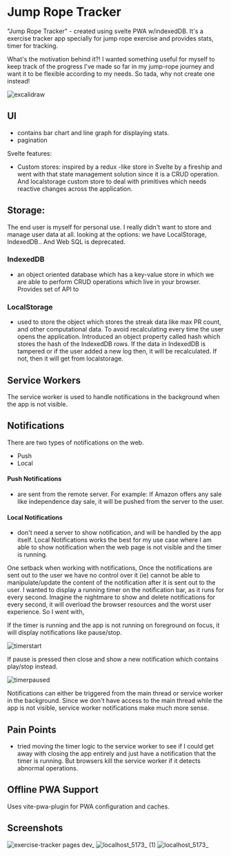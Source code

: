 # Jump Rope Tracker

"Jump Rope Tracker" - created using svelte PWA w/indexedDB. It's a exercise tracker app specially for jump rope exercise and provides stats, timer for tracking.

What's the motivation behind it?! I wanted something useful for myself to keep track of the progress I've made so far in my jump-rope journey and want it to be flexible according to my needs. So tada, why not create one instead!

![excalidraw](https://github.com/mystica2000/exercise-tracker/assets/45729256/78d55689-433b-41b1-a518-04c40bd327bb)


## UI
  - contains bar chart and line graph for displaying stats.
  - pagination

  Svelte features:
  - Custom stores: inspired by a redux -like store in Svelte by a fireship and went with that state management solution since it is a CRUD operation. And localstorage custom store to deal with primitives which needs reactive changes across the application.


## Storage:

  The end user is myself for personal use. I really didn't want to store and manage user data at all. looking at the options: we have LocalStorage, IndexedDB.. And Web SQL is deprecated. 
  
  ### IndexedDB 
  - an object oriented database which has a key-value store in which we are able to perform CRUD operations which live in your browser. Provides set of API to

  ### LocalStorage 
  - used to store the object which stores the streak data like max PR count, and other computational data. To avoid recalculating every time the user opens the application. Introduced an object property called hash which stores the hash of the IndexedDB rows. If the data in IndexedDB is tampered or if the user added a new log then, it will be recalculated. If not, then it will get from localstorage.

## Service Workers
The service worker is used to handle notifications in the background when the app is not visible.

## Notifications
There are two types of notifications on the web.
- Push
- Local

#### Push Notifications 
  - are sent from the remote server. For example: If Amazon offers any sale like independence day sale, it will be pushed from the server to the user.
#### Local Notifications 
  - don't need a server to show notification, and will be handled by the app itself. Local Notifications works the best for my use case where I am able to show notification when the web page is not visible and the timer is running.

One setback when working with notifications, Once the notifications are sent out to the user we have no control over it (ie) cannot be able to manipulate/update the content of the notification after it is sent out to the user. I wanted to display a running timer on the notification bar, as it runs for every second. Imagine the nightmare to show and delete notifications for every second, it will overload the browser resources and the worst user experience. So I went with, <insert timer is running>

If the timer is running and the app is not running on foreground on focus, it will display notifications like pause/stop.

![timerstart](https://github.com/mystica2000/exercise-tracker/assets/45729256/78be8d0c-a3c2-4034-8785-0aacf1a1c77b)

If pause is pressed then close and show a new notification which contains play/stop instead.

![timerpaused](https://github.com/mystica2000/exercise-tracker/assets/45729256/1d4b3dda-18bc-40c1-9112-a3f54e6c3c03)

Notifications can either be triggered from the main thread or service worker in the background. Since we don't have access to the main thread while the app is not visible, service worker notifications make much more sense.

## Pain Points
 - tried moving the timer logic to the service worker to see if I could get away with closing the app entirely and just have a notification that the timer is running. But browsers kill the service worker if it detects abnormal operations.

## Offline PWA Support
Uses vite-pwa-plugin for PWA configuration and caches.

## Screenshots

![exercise-tracker pages dev_](https://github.com/mystica2000/exercise-tracker/assets/45729256/fefe98a4-7a71-435c-9260-a399b3755dda)
![localhost_5173_ (1)](https://github.com/mystica2000/exercise-tracker/assets/45729256/1a2ea40b-a1d3-4fab-84a5-d8086bdfcf9b)
![localhost_5173_](https://github.com/mystica2000/exercise-tracker/assets/45729256/e0204f39-220f-4759-bdb5-3326268e4b84)

